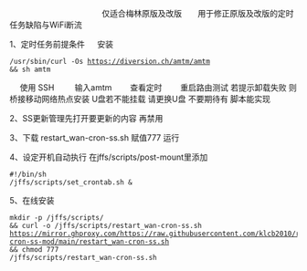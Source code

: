    　      　      　      　      　      　      　      　      　 仅适合梅林原版及改版　　用于修正原版及改版的定时任务缺陷与WiFi断流

1、定时任务前提条件
   　   安装 <pre><code class="language-html">/usr/sbin/curl -Os https://diversion.ch/amtm/amtm && sh amtm</code></pre>
   　   使用 SSH 　　 输入amtm　　  查看定时 　　重启路由测试  若提示卸载失败  则桥接移动网络热点安装  U盘若不能挂载  请更换U盘   不要期待有   脚本能实现

2、SS更新管理先打开要更新的内容  再禁用

3、下载 restart_wan-cron-ss.sh 赋值777  运行 


4、设定开机自动执行 在jffs/scripts/post-mount里添加<pre><code class="language-html">#!/bin/sh
/jffs/scripts/set_crontab.sh &</code></pre>

5、在线安装 <pre><code class="language-html">mkdir -p /jffs/scripts/ && curl -o /jffs/scripts/restart_wan-cron-ss.sh https://mirror.ghproxy.com/https://raw.githubusercontent.com/klcb2010/restart_wan-cron-ss-mod/main/restart_wan-cron-ss.sh && chmod 777 /jffs/scripts/restart_wan-cron-ss.sh</code></pre>

